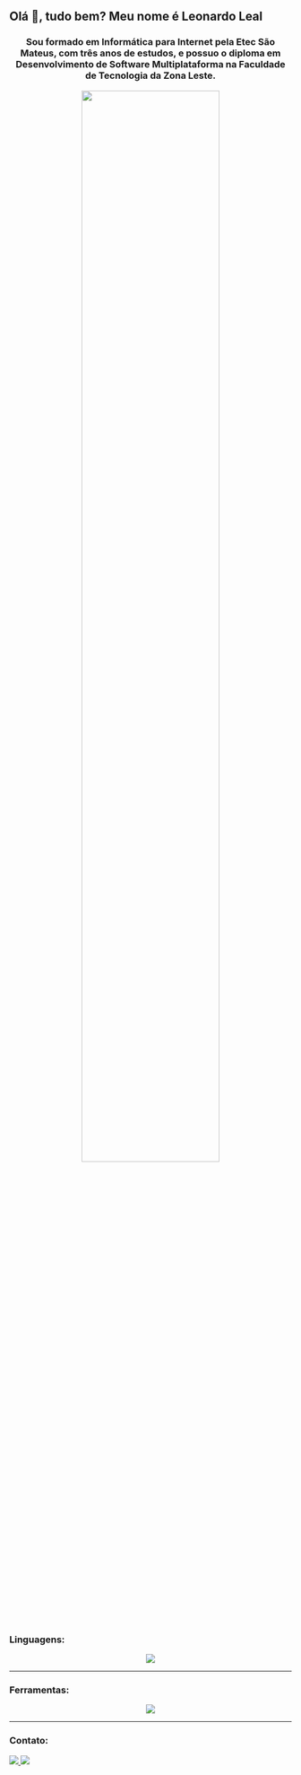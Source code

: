 ## Olá 👋, tudo bem? Meu nome é Leonardo Leal
<h3 align="center">Sou formado em Informática para Internet pela Etec São Mateus, com três anos de estudos, e possuo o diploma em Desenvolvimento de Software Multiplataforma na Faculdade de Tecnologia da Zona Leste.</h3>
<div align="center">
<img width="70%" src="https://github-readme-stats.vercel.app/api/top-langs/?username=LeohgbNewEra&layout=compact&theme=radical" />
<h3 align="left">Linguagens:</h3>
<img src="https://skillicons.dev/icons?i=html,css,js,react,java,python,nodejs,mysql,mongodb,typescript,cs,spring,bootstrap"/>
<hr>
<h3 align="left">Ferramentas:</h3>
<img src="https://skillicons.dev/icons?i=git,vscode,vite,figma,photoshop,postman"/>
<hr>
<h3 align="left">Contato:</h3>
<p align="left">
<a href="h[https://www.linkedin.com/in/leonardo-leal-de-albuquerque/]" target="blank">
<img src="https://skillicons.dev/icons?i=linkedin"/>
</a>
<a href="https://www.instagram.com/leohgb_12/" target="blank">
<img src="https://skillicons.dev/icons?i=instagram"/>
</a>
</p>
